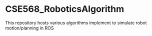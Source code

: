 # CSE568_RoboticsAlgorithm
This repository hosts various algorithms implement to simulate robot motion/planning in ROS
